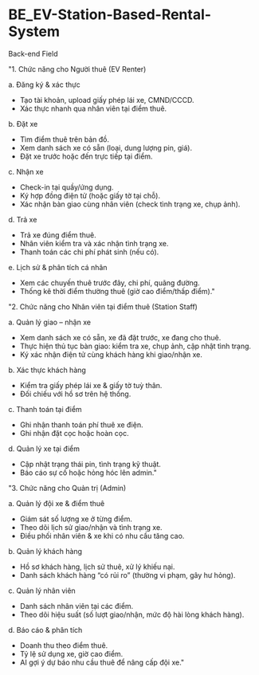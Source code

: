 # BE_EV-Station-Based-Rental-System
Back-end Field

"1. Chức năng cho Người thuê (EV Renter)

a. Đăng ký & xác thực
+ Tạo tài khoản, upload giấy phép lái xe, CMND/CCCD.
+ Xác thực nhanh qua nhân viên tại điểm thuê.

b. Đặt xe
+ Tìm điểm thuê trên bản đồ.
+ Xem danh sách xe có sẵn (loại, dung lượng pin, giá).
+ Đặt xe trước hoặc đến trực tiếp tại điểm.
  
c. Nhận xe
+ Check-in tại quầy/ứng dụng.
+ Ký hợp đồng điện tử (hoặc giấy tờ tại chỗ).
+ Xác nhận bàn giao cùng nhân viên (check tình trạng xe, chụp ảnh).
  
d. Trả xe
+ Trả xe đúng điểm thuê.
+ Nhân viên kiểm tra và xác nhận tình trạng xe.
+ Thanh toán các chi phí phát sinh (nếu có).
  
e. Lịch sử & phân tích cá nhân
+ Xem các chuyến thuê trước đây, chi phí, quãng đường.
+ Thống kê thời điểm thường thuê (giờ cao điểm/thấp điểm)."
  
"2. Chức năng cho Nhân viên tại điểm thuê (Station Staff)

a. Quản lý giao – nhận xe
+ Xem danh sách xe có sẵn, xe đã đặt trước, xe đang cho thuê.
+ Thực hiện thủ tục bàn giao: kiểm tra xe, chụp ảnh, cập nhật tình trạng.
+ Ký xác nhận điện tử cùng khách hàng khi giao/nhận xe.
  
b. Xác thực khách hàng
+ Kiểm tra giấy phép lái xe & giấy tờ tuỳ thân.
+ Đối chiếu với hồ sơ trên hệ thống.
  
c. Thanh toán tại điểm
+ Ghi nhận thanh toán phí thuê xe điện.
+ Ghi nhận đặt cọc hoặc hoàn cọc.
  
d. Quản lý xe tại điểm
+ Cập nhật trạng thái pin, tình trạng kỹ thuật.
+ Báo cáo sự cố hoặc hỏng hóc lên admin."

"3. Chức năng cho Quản trị (Admin)

a. Quản lý đội xe & điểm thuê
+ Giám sát số lượng xe ở từng điểm.
+ Theo dõi lịch sử giao/nhận và tình trạng xe.
+ Điều phối nhân viên & xe khi có nhu cầu tăng cao.
  
b. Quản lý khách hàng
+ Hồ sơ khách hàng, lịch sử thuê, xử lý khiếu nại.
+ Danh sách khách hàng “có rủi ro” (thường vi phạm, gây hư hỏng).
  
c. Quản lý nhân viên
+ Danh sách nhân viên tại các điểm.
+ Theo dõi hiệu suất (số lượt giao/nhận, mức độ hài lòng khách hàng).

d. Báo cáo & phân tích
+ Doanh thu theo điểm thuê.
+ Tỷ lệ sử dụng xe, giờ cao điểm.
+ AI gợi ý dự báo nhu cầu thuê để nâng cấp đội xe."
